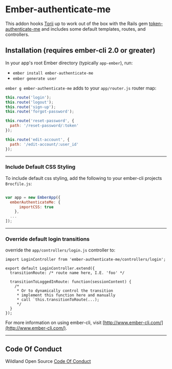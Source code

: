 # Ember-authenticate-me

This addon hooks [Torii](https://github.com/Vestorly/torii) up to work out of the box with the Rails gem [token-authenticate-me](https://github.com/inigo-llc/token_authenticate_me) and includes some default templates, routes, and controllers.

## Installation (requires ember-cli 2.0 or greater)

In your app's root Ember directory (typically `app-ember`), run:

* `ember install ember-authenticate-me`
* `ember generate user`

`ember g ember-authenticate-me` adds to your `app/router.js` router map:

```js
this.route('login');
this.route('logout');
this.route('sign-up');
this.route('forgot-password');

this.route('reset-password', {
  path: '/reset-password/:token'
});

this.route('edit-account', {
  path: '/edit-account/:user_id'
});
```

---

### Include Default CSS Styling

To include default css styling, add the following to your ember-cli projects `Brocfile.js`:
```js

var app = new EmberApp({
  emberAuthenticateMe: {
      importCSS: true
    },
  ...
]);
```
---

### Override default login transitions
override the `app/controllers/login.js` controller to:
```
import LoginController from 'ember-authenticate-me/controllers/login';

export default LoginController.extend({
  transitionRoute: /* route name here, I.E. 'foo' */

  transitionToLoggedInRoute: function(sessionContent) {
    /*
     * Or to dynamically control the transition
     * implement this function here and manually
     * call `this.transitionToRoute(...);
     */
  }
});
```

For more information on using ember-cli, visit [http://www.ember-cli.com/](http://www.ember-cli.com/).

---

## Code Of Conduct
Wildland Open Source [Code Of Conduct](https://github.com/wildland/code-of-conduct)
